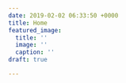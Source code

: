 ```yaml
---
date: 2019-02-02 06:33:50 +0000
title: Home
featured_image:
  title: ''
  image: ''
  caption: ''
draft: true

---
```

